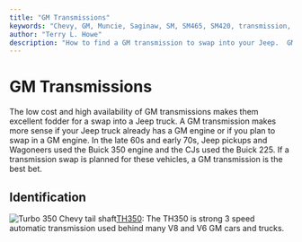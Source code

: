 ```yaml
---
title: "GM Transmissions"
keywords: "Chevy, GM, Muncie, Saginaw, SM, SM465, SM420, transmission, transfer case"
author: "Terry L. Howe"
description: "How to find a GM transmission to swap into your Jeep.  GM trucks are plentiful and many use heavy duty drive train components suitable for swaps into Jeep trucks."
---
```

# GM Transmissions

The low cost and high availability of GM transmissions makes them excellent fodder for a swap into a Jeep truck. A GM transmission makes more sense if your Jeep truck already has a GM engine or if you plan to swap in a GM engine. In the late 60s and early 70s, Jeep pickups and Wagoneers used the Buick 350 engine and the CJs used the Buick 225. If a transmission swap is planned for these vehicles, a GM transmission is the best bet.

## Identification

![Turbo 350 Chevy tail shaft](/img/transmission/updates/th350/th3503_.jpg)[TH350](/transmission/upgrades/gm/gmth350id.html): The TH350 is strong 3 speed automatic transmission used behind many V8 and V6 GM cars and trucks.